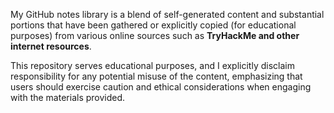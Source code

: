 
My GitHub notes library is a blend of self-generated content and substantial portions that have been gathered or explicitly copied (for educational purposes) from various online sources such as **TryHackMe and other internet resources**.
  
This repository serves educational purposes, and I explicitly disclaim responsibility for any potential misuse of the content, emphasizing that users should exercise caution and ethical considerations when engaging with the materials provided.

